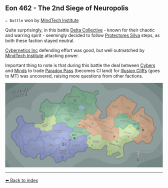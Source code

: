 ## Eon 462 - The 2nd Siege of Neuropolis

`⚔️ Battle` won by [MindTech Institute](../refs/mindtech_institute.md)

Quite surprisingly, in this battle [Delta Collective](../refs/delta_collective.md) - known for their chaotic and warring spirit - seemingly decided to follow [Protectores Silva](../refs/protectores_silva.md) steps, as both these faction stayed neutral.

[Cybernetics Inc](../refs/cybernetics_inc.md) defending effort was good, but well outmatched by [MindTech Institute](../refs/mindtech_institute.md) attacking power.

Important thing to note is that during this battle the deal between [Cybers](../refs/cybers.md) and [Minds](../refs/minds.md) to trade [Paradox Pass](../refs/paradox_pass.md) (becomes CI land) for [Illusion Cliffs](../refs/illusion_cliffs.md) (goes to MT) was uncovered, raising more questions from other factions.

![Battle Map](../../timeline/map/eon0462.png)



----------
[⬅️ Back to index](../timeline/index.md)